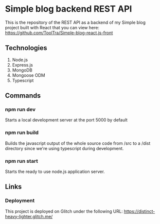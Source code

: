 # Simple blog backend REST API

This is the repository of the REST API as a backend of my Simple blog project built with React that you can view here: https://github.com/ToolTra/Simple-blog-react.js-front

## Technologies

1. Node.js
2. Express.js
3. MongoDB
4. Mongoose ODM
5. Typescript

## Commands

### npm run dev

Starts a local development server at the port 5000 by default

### npm run build

Builds the javascript output of the whole source code from /src to a /dist directory since we're using typescript during development.

### npm run start

Starts the ready to use node.js application server.

## Links

### Deployment

This project is deployed on Glitch under the following URL: https://distinct-heavy-lighter.glitch.me/